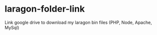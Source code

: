 # laragon-folder-link
Link google drive to download my laragon bin files (PHP, Node, Apache, MySql)
